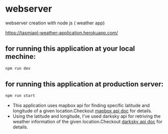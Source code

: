 # webserver
webserver creation with node js ( weather app)

https://tasmiapl-weather-application.herokuapp.com/

## for running this application at your local mechine:
 ```bash
 npm run dev
 ```
## for running this application at production server:
 ```bash
 npm run start
 ```
 
 * This application uses mapbox api for finding specific latitude and longitude of a given location.Checkout [mapbox api doc](https://docs.mapbox.com/api/) for details.
 * Using the latitude and longitude, I've used darksky api for retriving the weather information of the given location.Checkout [darksky api doc](https://darksky.net/dev/docs) for details.

